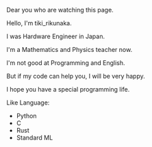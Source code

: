 Dear you who are watching this page.

Hello, I'm tiki_rikunaka.

I was Hardware Engineer in Japan.

I'm a Mathematics and Physics teacher now.

I'm not good at Programming and English.

But if my code can help you, I will be very happy.

I hope you have a special programming life.

Like Language:
- Python
- C
- Rust
- Standard ML

